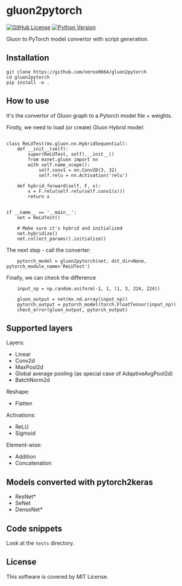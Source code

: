# gluon2pytorch

[![GitHub License](https://img.shields.io/badge/License-MIT-blue.svg)](https://opensource.org/licenses/MIT)
[![Python Version](https://img.shields.io/badge/python-2.7%2C3.6-lightgrey.svg)](https://github.com/nerox8664/gluon2pytorch)

Gluon to PyTorch model convertor with script generation.

## Installation

```
git clone https://github.com/nerox8664/gluon2pytorch
cd gluon2pytorch
pip install -e . 
```


## How to use

It's the convertor of Gluon graph to a Pytorch model file + weights.

Firstly, we need to load (or create) Gluon Hybrid model:

```

class ReLUTest(mx.gluon.nn.HybridSequential):
    def __init__(self):
        super(ReLUTest, self).__init__()
        from mxnet.gluon import nn
        with self.name_scope():
            self.conv1 = nn.Conv2D(3, 32)
            self.relu = nn.Activation('relu')

    def hybrid_forward(self, F, x):
        x = F.relu(self.relu(self.conv1(x)))
        return x


if __name__ == '__main__':
    net = ReLUTest()
    
    # Make sure it's hybrid and initialized
    net.hybridize()
    net.collect_params().initialize()

```

The next step - call the converter:

```
    pytorch_model = gluon2pytorch(net, dst_dir=None, pytorch_module_name='ReLUTest')

```

Finally, we can check the difference

```
    input_np = np.random.uniform(-1, 1, (1, 3, 224, 224))

    gluon_output = net(mx.nd.array(input_np))
    pytorch_output = pytorch_model(torch.FloatTensor(input_np))
    check_error(gluon_output, pytorch_output)
```

## Supported layers

Layers:

* Linear
* Conv2d
* MaxPool2d
* Global average pooling (as special case of AdaptiveAvgPool2d)
* BatchNorm2d

Reshape:

* Flatten

Activations:

* ReLU
* Sigmoid

Element-wise:

* Addition
* Concatenation

## Models converted with pytorch2keras

* ResNet*
* SeNet
* DenseNet*

## Code snippets
Look at the `tests` directory.

## License
This software is covered by MIT License.